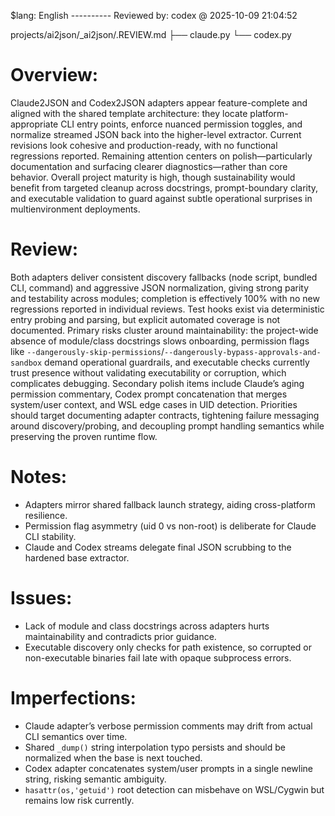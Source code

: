 $lang: English
---------- Reviewed by: codex @ 2025-10-09 21:04:52

projects/ai2json/_ai2json/.REVIEW.md
    ├── claude.py
    └── codex.py

# Overview:
Claude2JSON and Codex2JSON adapters appear feature-complete and aligned with the shared template architecture: they locate platform-appropriate CLI entry points, enforce nuanced permission toggles, and normalize streamed JSON back into the higher-level extractor. Current revisions look cohesive and production-ready, with no functional regressions reported. Remaining attention centers on polish—particularly documentation and surfacing clearer diagnostics—rather than core behavior. Overall project maturity is high, though sustainability would benefit from targeted cleanup across docstrings, prompt-boundary clarity, and executable validation to guard against subtle operational surprises in multienvironment deployments.

# Review:
Both adapters deliver consistent discovery fallbacks (node script, bundled CLI, command) and aggressive JSON normalization, giving strong parity and testability across modules; completion is effectively 100% with no new regressions reported in individual reviews. Test hooks exist via deterministic entry probing and parsing, but explicit automated coverage is not documented. Primary risks cluster around maintainability: the project-wide absence of module/class docstrings slows onboarding, permission flags like `--dangerously-skip-permissions`/`--dangerously-bypass-approvals-and-sandbox` demand operational guardrails, and executable checks currently trust presence without validating executability or corruption, which complicates debugging. Secondary polish items include Claude’s aging permission commentary, Codex prompt concatenation that merges system/user context, and WSL edge cases in UID detection. Priorities should target documenting adapter contracts, tightening failure messaging around discovery/probing, and decoupling prompt handling semantics while preserving the proven runtime flow.

# Notes:
- Adapters mirror shared fallback launch strategy, aiding cross-platform resilience.
- Permission flag asymmetry (uid 0 vs non-root) is deliberate for Claude CLI stability.
- Claude and Codex streams delegate final JSON scrubbing to the hardened base extractor.

# Issues:
- Lack of module and class docstrings across adapters hurts maintainability and contradicts prior guidance.
- Executable discovery only checks for path existence, so corrupted or non-executable binaries fail late with opaque subprocess errors.

# Imperfections:
- Claude adapter’s verbose permission comments may drift from actual CLI semantics over time.
- Shared `_dump()` string interpolation typo persists and should be normalized when the base is next touched.
- Codex adapter concatenates system/user prompts in a single newline string, risking semantic ambiguity.
- `hasattr(os,'getuid')` root detection can misbehave on WSL/Cygwin but remains low risk currently.
